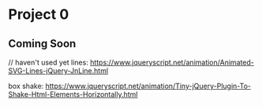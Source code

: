 # Project 0

## Coming Soon


// haven't used yet lines: https://www.jqueryscript.net/animation/Animated-SVG-Lines-jQuery-JnLine.html

box shake: https://www.jqueryscript.net/animation/Tiny-jQuery-Plugin-To-Shake-Html-Elements-Horizontally.html
